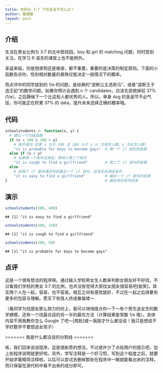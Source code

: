 ```yaml
---
title: 性别比 3:7 下的圣诞节怎么过？
author: 董健藤
layout: post
---
```

## 介绍
生活在男女比例为 3:7 的北中医校园，boy 和 girl 的 matching 问题，时时受到关注。在学习 R 语言的课堂上也不能例外。

圣诞来临，你是想虐狗还是被虐，都不重要，重要的是决策的制定原则。下面的小函数告诉你，性别相对数量的悬殊仅能决定一般情况下的概率。

而点评中的同学提到的 1/e 的问题，是经典的“波斯公主选驸马”，或者“波斯王子选王妃”的数学问题。如果你预计会遇到 n 个 candidates，应该先拒绝掉前 37%(1/e)，之后静候下一个比这些人都优秀的人。所以，单身 dog 的圣诞节不必气馁，你可能正在积累 37% 的 data，提升未来选择正确的概率哦。

## 代码

```r
schoolstudents <- function(x, y) {
  # 建立一个功能函数
  if (x > 100 & 100 > y)
    # 条件语句 如果 x 大于 100 且 100 大于 y（x 为男生人数，y 为女生人数）
    "it is probable for boys to become gays"  # 第一个 if 语句的结果
  else if (x > y)
    # 如果第一个条件没满足，那转入第二个条件
    "it is cough to find a girlfriend"        # 第二个 if 语句的结果
  else
    # 前两个 if 都未满足转到最后一个 if 语句，且肯定会满足条件
    "it is easy to find a girlfriend"         # 最后一个 if 语句的结果
}                                             # 最后用花括号结束
```

## 演示

```r
schoolstudents(300, 400)
```

```
## [1] "it is easy to find a girlfriend"
```

```r
schoolstudents(200, 150)
```

```
## [1] "it is cough to find a girlfriend"
```

```r
schoolstudents(200, 50)
```

```
## [1] "it is probable for boys to become gays"
```

## 点评
这是一个很有想法的程序呀。通过输入学校男女生人数来判断女朋友好不好找，不过看我们学校的男女 3:7 的比例，也并没有觉得大家找女朋友很容易吧[偷笑]。其实两个人在一起，容易，也不容易。相互之间有感觉就好，不过在一起之后得要有更多的包容与理解。愿天下有情人终成眷属喽～

（看同学为找朋友那么努力的份上，我可以悄悄提点你一下～有个男生追女生的数学建模，还有一个找最合适的另一半的最优方法（计算结果是常数 1/e 哦）。具体内容不用我教你怎么 Google 了吧～[捂脸]嘘～我刚才什么都没说！我只是想说不学好数学不要想追女孩子）

======= 我是什么都没说的分割线 =======

咳，我们回来说说程序。这是很新奇的想法，不过或许少了点给用户的提示吧，加上些程序说明就更好啦。另外，学写注释是一个好习惯，写到这个程度之后，就要开始学着精简注释啦。以后可以尝试去删掉那些在程序中一眼就能看出来的注释，而只保留在源代码中看不出来的成分即可。

